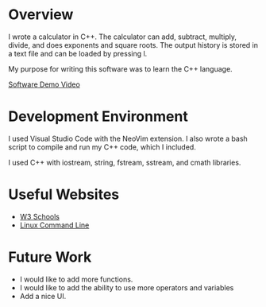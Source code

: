 # Overview

I wrote a calculator in C++. The calculator can add, subtract, multiply, divide, and does exponents and square roots. The output history is stored in a text file and can be loaded by pressing l.

My purpose for writing this software was to learn the C++ language.

[Software Demo Video](https://youtu.be/LSk3mwWq-gE)

# Development Environment

I used Visual Studio Code with the NeoVim extension. I also wrote a bash script to compile and run my C++ code, which I included.

I used C++ with iostream, string, fstream, sstream, and cmath libraries.

# Useful Websites

- [W3 Schools](https://www.w3schools.com/cpp/default.asp)
- [Linux Command Line](https://www.linuxcommand.org/tlcl.php)

# Future Work

- I would like to add more functions.
- I would like to add the ability to use more operators and variables
- Add a nice UI.